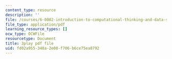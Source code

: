 ```yaml
---
content_type: resource
description: ''
file: /courses/6-0002-introduction-to-computational-thinking-and-data-science-fall-2016/fd02a955348a2e08f706b6ce75ea8792_vIFKGFl1Cn8.pdf
file_type: application/pdf
learning_resource_types: []
ocw_type: OCWFile
resourcetype: Document
title: 3play pdf file
uid: fd02a955-348a-2e08-f706-b6ce75ea8792
---
```

